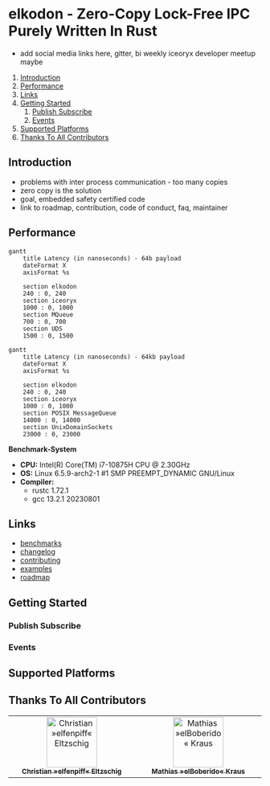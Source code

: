 # elkodon - Zero-Copy Lock-Free IPC Purely Written In Rust

- add social media links here, gitter, bi weekly iceoryx developer meetup maybe

 1. [Introduction](#introduction)
 2. [Performance](#performance)
 3. [Links](#links)
 4. [Getting Started](#getting-started)
    1. [Publish Subscribe](#publish-subscribe)
    2. [Events](#events)
 5. [Supported Platforms](#supported-platforms)
 6. [Thanks To All Contributors](#thanks-to-all-contributors)

## Introduction

- problems with inter process communication - too many copies
- zero copy is the solution
- goal, embedded safety certified code
- link to roadmap, contribution, code of conduct, faq, maintainer

## Performance

```mermaid
gantt
    title Latency (in nanoseconds) - 64b payload
    dateFormat X
    axisFormat %s

    section elkodon
    240 : 0, 240
    section iceoryx
    1000 : 0, 1000
    section MQueue
    700 : 0, 700
    section UDS
    1500 : 0, 1500
```

```mermaid
gantt
    title Latency (in nanoseconds) - 64kb payload
    dateFormat X
    axisFormat %s

    section elkodon
    240 : 0, 240
    section iceoryx
    1000 : 0, 1000
    section POSIX MessageQueue
    14000 : 0, 14000
    section UnixDomainSockets
    23000 : 0, 23000
```

**Benchmark-System**

- **CPU:** Intel(R) Core(TM) i7-10875H CPU @ 2.30GHz
- **OS:** Linux 6.5.9-arch2-1 #1 SMP PREEMPT_DYNAMIC GNU/Linux
- **Compiler:**
  - rustc 1.72.1
  - gcc 13.2.1 20230801

## Links

- [benchmarks](benchmarks/README.md)
- [changelog](CHANGELOG.md)
- [contributing](CONTRIBUTING.md)
- [examples](examples/README.md)
- [roadmap](ROADMAP.md)

## Getting Started

### Publish Subscribe

### Events

## Supported Platforms

## Thanks To All Contributors

<!-- prettier-ignore-start -->
<!-- markdownlint-disable -->

<table>
  <tbody>
    <tr>
      <td align="center" valign="top" width="14.28%">
          <a href="https://github.com/elfenpiff">
          <img src="https://avatars.githubusercontent.com/u/56729169" width="100px;" alt="Christian »elfenpiff« Eltzschig"/><br />
          <sub><b>Christian »elfenpiff« Eltzschig</b></sub></a></td>
      <td align="center" valign="top" width="14.28%">
          <a href="https://github.com/elboberido">
          <img src="https://avatars.githubusercontent.com/u/56729607" width="100px;" alt="Mathias »elBoberido« Kraus"/><br />
          <sub><b>Mathias »elBoberido« Kraus</b></sub></a></td>
    </tr>
  </tbody>
</table>

<!-- markdownlint-restore -->
<!-- prettier-ignore-end -->

